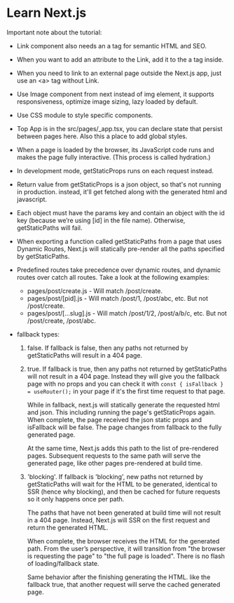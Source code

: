 # Learn Next.js

Important note about the tutorial:

- Link component also needs an a tag for semantic HTML and SEO.
- When you want to add an attribute to the Link, add it to the a tag inside.
- When you need to link to an external page outside the Next.js app, just use an \<a> tag without Link.
- Use Image component from next instead of img element, it supports responsiveness, optimize image sizing, lazy loaded by default.
- Use CSS module to style specific components.
- Top App is in the src/pages/\_app.tsx, you can declare state that persist between pages here. Also this a place to add global styles.
- When a page is loaded by the browser, its JavaScript code runs and makes the page fully interactive. (This process is called hydration.)
- In development mode, getStaticProps runs on each request instead.
- Return value from getStaticProps is a json object, so that's not running in production. instead, it'll get fetched along with the generated html and javascript.
- Each object must have the params key and contain an object with the id key (because we’re using [id] in the file name). Otherwise, getStaticPaths will fail.
- When exporting a function called getStaticPaths from a page that uses Dynamic Routes, Next.js will statically pre-render all the paths specified by getStaticPaths.
- Predefined routes take precedence over dynamic routes, and dynamic routes over catch all routes. Take a look at the following examples:

  - pages/post/create.js - Will match /post/create.
  - pages/post/[pid].js - Will match /post/1, /post/abc, etc. But not /post/create.
  - pages/post/[...slug].js - Will match /post/1/2, /post/a/b/c, etc. But not /post/create, /post/abc.

- fallback types:

  1. false. If fallback is false, then any paths not returned by getStaticPaths will result in a 404 page.
  2. true. If fallback is true, then any paths not returned by getStaticPaths will not result in a 404 page. Instead they will give you the fallback page with no props and you can check it with `const { isFallback } = useRouter();` in your page if it's the first time request to that page.

     While in fallback, next.js will statically generate the requested html and json. This including running the page's getStaticProps again. When complete, the page received the json static props and isFallback will be false. The page changes from fallback to the fully generated page.

     At the same time, Next.js adds this path to the list of pre-rendered pages. Subsequent requests to the same path will serve the generated page, like other pages pre-rendered at build time.

  3. 'blocking'. If fallback is 'blocking', new paths not returned by getStaticPaths will wait for the HTML to be generated, identical to SSR (hence why blocking), and then be cached for future requests so it only happens once per path.

     The paths that have not been generated at build time will not result in a 404 page. Instead, Next.js will SSR on the first request and return the generated HTML.

     When complete, the browser receives the HTML for the generated path. From the user’s perspective, it will transition from "the browser is requesting the page" to "the full page is loaded". There is no flash of loading/fallback state.

     Same behavior after the finishing generating the HTML. like the fallback true, that another request will serve the cached generated page.
